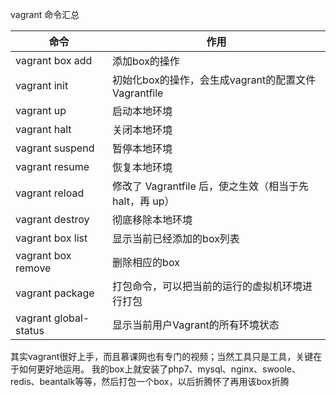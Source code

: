 vagrant 命令汇总

| 命令 | 作用 |
| ---- | --- |
|vagrant box add|添加box的操作|
|vagrant init|初始化box的操作，会生成vagrant的配置文件Vagrantfile|
|vagrant up|启动本地环境|
|vagrant halt|关闭本地环境|
|vagrant suspend|暂停本地环境|
|vagrant resume|恢复本地环境|
|vagrant reload|修改了 Vagrantfile 后，使之生效（相当于先 halt，再 up）|
|vagrant destroy|彻底移除本地环境|
|vagrant box list|显示当前已经添加的box列表|
|vagrant box remove|删除相应的box|
|vagrant package|	打包命令，可以把当前的运行的虚拟机环境进行打包|
|vagrant global-status|显示当前用户Vagrant的所有环境状态|

其实vagrant很好上手，而且慕课网也有专门的视频；当然工具只是工具，关键在于如何更好地运用。
我的box上就安装了php7、mysql、nginx、swoole、redis、beantalk等等，然后打包一个box，以后折腾怀了再用该box折腾